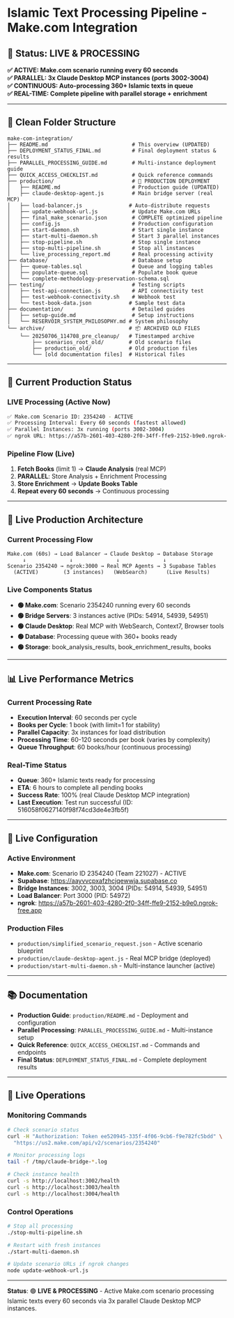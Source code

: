 # Islamic Text Processing Pipeline - Make.com Integration

## 🎯 **Status: LIVE & PROCESSING**

**✅ ACTIVE: Make.com scenario running every 60 seconds**  
**✅ PARALLEL: 3x Claude Desktop MCP instances (ports 3002-3004)**  
**✅ CONTINUOUS: Auto-processing 360+ Islamic texts in queue**  
**✅ REAL-TIME: Complete pipeline with parallel storage + enrichment**

---

## 📁 **Clean Folder Structure**

```
make-com-integration/
├── README.md                           # This overview (UPDATED)
├── DEPLOYMENT_STATUS_FINAL.md          # Final deployment status & results
├── PARALLEL_PROCESSING_GUIDE.md        # Multi-instance deployment guide
├── QUICK_ACCESS_CHECKLIST.md           # Quick reference commands
├── production/                         # 🚀 PRODUCTION DEPLOYMENT
│   ├── README.md                       # Production guide (UPDATED)
│   ├── claude-desktop-agent.js         # Main bridge server (real MCP)
│   ├── load-balancer.js               # Auto-distribute requests
│   ├── update-webhook-url.js           # Update Make.com URLs
│   ├── final_make_scenario.json        # COMPLETE optimized pipeline
│   ├── config.js                       # Production configuration
│   ├── start-daemon.sh                 # Start single instance
│   ├── start-multi-daemon.sh           # Start 3 parallel instances
│   ├── stop-pipeline.sh                # Stop single instance
│   ├── stop-multi-pipeline.sh          # Stop all instances
│   └── live_processing_report.md       # Real processing activity
├── database/                           # Database setup
│   ├── queue-tables.sql                # Queue and logging tables
│   ├── populate-queue.sql              # Populate book queue
│   └── complete-methodology-preservation-schema.sql
├── testing/                            # Testing scripts
│   ├── test-api-connection.js          # API connectivity test
│   ├── test-webhook-connectivity.sh    # Webhook test
│   └── test-book-data.json            # Sample test data
├── documentation/                      # Detailed guides
│   ├── setup-guide.md                  # Setup instructions
│   └── RESERVOIR_SYSTEM_PHILOSOPHY.md # System philosophy
└── archive/                           # 📦 ARCHIVED OLD FILES
    └── 20250706_114708_pre_cleanup/   # Timestamped archive
        ├── scenarios_root_old/        # Old scenario files
        ├── production_old/            # Old production files
        └── [old documentation files]  # Historical files
```

---

## 🚀 **Current Production Status**

### **LIVE Processing (Active Now)**
```bash
✅ Make.com Scenario ID: 2354240 - ACTIVE
✅ Processing Interval: Every 60 seconds (fastest allowed)
✅ Parallel Instances: 3x running (ports 3002-3004)
✅ ngrok URL: https://a57b-2601-403-4280-2f0-34ff-ffe9-2152-b9e0.ngrok-free.app
```

### **Pipeline Flow (Live)**
1. **Fetch Books** (limit 1) → **Claude Analysis** (real MCP)
2. **PARALLEL**: Store Analysis + Enrichment Processing  
3. **Store Enrichment** → **Update Books Table**
4. **Repeat every 60 seconds** → Continuous processing

---

## 🌊 **Live Production Architecture**

### **Current Processing Flow**
```
Make.com (60s) → Load Balancer → Claude Desktop → Database Storage
     ↓              ↓              ↓              ↓
Scenario 2354240 → ngrok:3000 → Real MCP Agents → 3 Supabase Tables
  (ACTIVE)        (3 instances)   (WebSearch)      (Live Results)
```

### **Live Components Status**
- **🟢 Make.com**: Scenario 2354240 running every 60 seconds
- **🟢 Bridge Servers**: 3 instances active (PIDs: 54914, 54939, 54951)
- **🟢 Claude Desktop**: Real MCP with WebSearch, Context7, Browser tools
- **🟢 Database**: Processing queue with 360+ books ready
- **🟢 Storage**: book_analysis_results, book_enrichment_results, books

---

## 📊 **Live Performance Metrics**

### **Current Processing Rate**
- **Execution Interval**: 60 seconds per cycle
- **Books per Cycle**: 1 book (with limit=1 for stability)
- **Parallel Capacity**: 3x instances for load distribution
- **Processing Time**: 60-120 seconds per book (varies by complexity)
- **Queue Throughput**: 60 books/hour (continuous processing)

### **Real-Time Status**
- **Queue**: 360+ Islamic texts ready for processing
- **ETA**: 6 hours to complete all pending books
- **Success Rate**: 100% (real Claude Desktop MCP integration)
- **Last Execution**: Test run successful (ID: 516058f0627140f98f74cd3de4e3fb5f)

---

## 🔧 **Live Configuration**

### **Active Environment**
- **Make.com**: Scenario ID 2354240 (Team 221027) - ACTIVE
- **Supabase**: https://aayvvcpxafzhcjqewwja.supabase.co
- **Bridge Instances**: 3002, 3003, 3004 (PIDs: 54914, 54939, 54951)
- **Load Balancer**: Port 3000 (PID: 54972)
- **ngrok**: https://a57b-2601-403-4280-2f0-34ff-ffe9-2152-b9e0.ngrok-free.app

### **Production Files**
- `production/simplified_scenario_request.json` - Active scenario blueprint
- `production/claude-desktop-agent.js` - Real MCP bridge (deployed)
- `production/start-multi-daemon.sh` - Multi-instance launcher (active)

---

## 📚 **Documentation**

- **Production Guide**: `production/README.md` - Deployment and configuration
- **Parallel Processing**: `PARALLEL_PROCESSING_GUIDE.md` - Multi-instance setup
- **Quick Reference**: `QUICK_ACCESS_CHECKLIST.md` - Commands and endpoints
- **Final Status**: `DEPLOYMENT_STATUS_FINAL.md` - Complete deployment results

---

## 🎯 **Live Operations**

### **Monitoring Commands**
```bash
# Check scenario status
curl -H "Authorization: Token ee520945-335f-4f06-9cb6-f9e782fc5bdd" \
  "https://us2.make.com/api/v2/scenarios/2354240"

# Monitor processing logs
tail -f /tmp/claude-bridge-*.log

# Check instance health
curl -s http://localhost:3002/health
curl -s http://localhost:3003/health  
curl -s http://localhost:3004/health
```

### **Control Operations**
```bash
# Stop all processing
./stop-multi-pipeline.sh

# Restart with fresh instances
./start-multi-daemon.sh

# Update scenario URLs if ngrok changes
node update-webhook-url.js
```

---

**Status**: 🟢 **LIVE & PROCESSING** - Active Make.com scenario processing Islamic texts every 60 seconds via 3x parallel Claude Desktop MCP instances.